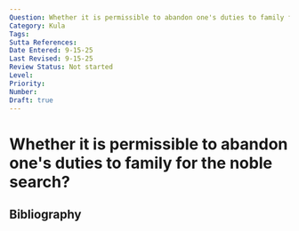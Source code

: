 ```yaml
---
Question: Whether it is permissible to abandon one's duties to family for the noble search?
Category: Kula
Tags: 
Sutta References: 
Date Entered: 9-15-25
Last Revised: 9-15-25
Review Status: Not started
Level: 
Priority: 
Number: 
Draft: true
---
```


# Whether it is permissible to abandon one's duties to family for the noble search?

## Bibliography

<!-- 

Notes:



-->